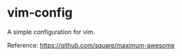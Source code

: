 vim-config
==========

A simple configuration for vim.

Reference:
https://github.com/square/maximum-awesome
